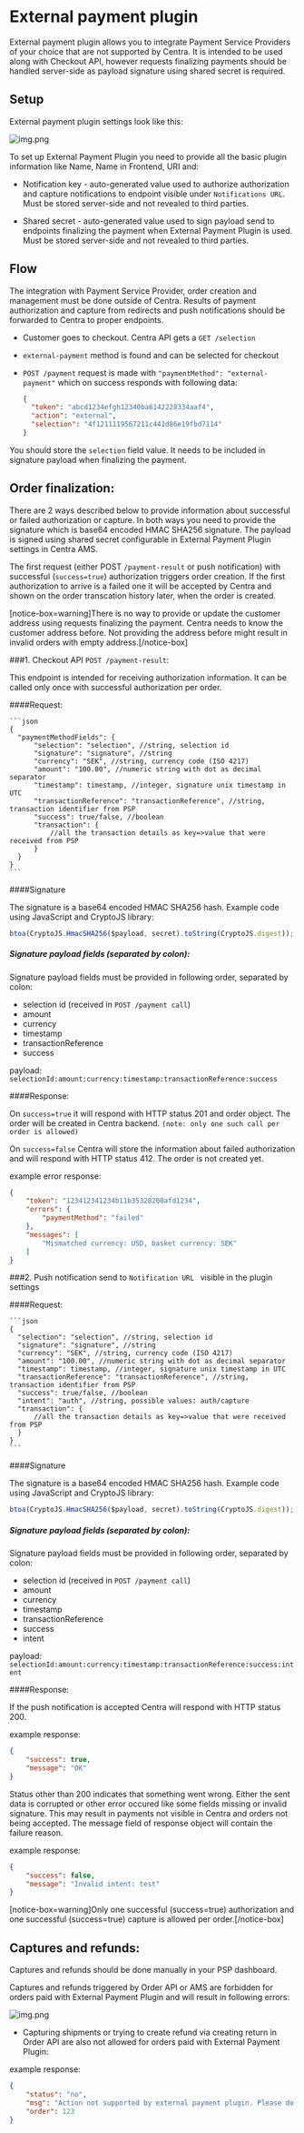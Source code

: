 # External payment plugin

External payment plugin allows you to integrate Payment Service Providers of your choice that are not supported by Centra. It is intended to be used along with Checkout API, however requests finalizing payments should be handled server-side as payload signature using shared secret is required.

## Setup

External payment plugin settings look like this:

![img.png](external-payment-plugin-view.png)


To set up External Payment Plugin you need to provide all the basic plugin information like Name, Name in Frontend, URI and:
- Notification key - auto-generated value used to authorize authorization and capture notifications to endpoint visible under `Notifications URL`.
  Must be stored server-side and not revealed to third parties.


- Shared secret - auto-generated value used to sign payload send to endpoints finalizing the payment when External Payment Plugin is used.
  Must be stored server-side and not revealed to third parties.

## Flow

The integration with Payment Service Provider, order creation and management must be done outside of Centra. Results of payment authorization and capture from redirects and push notifications should be forwarded to Centra to proper endpoints.


- Customer goes to checkout. Centra API gets a `GET /selection`


- `external-payment` method is found and can be selected for checkout


- `POST /payment` request is made with 	`"paymentMethod": "external-payment"` which on success responds with following data:

    ```json
    {
      "token": "abcd1234efgh12340ba6142228334aaf4",
      "action": "external",
      "selection": "4f1211119567211c441d86e19fbd7114"
    }
    ```
You should store the `selection` field value. It needs to be included in signature payload when finalizing the payment.

## Order finalization:

There are 2 ways described below to provide information about successful or failed authorization or capture.
In both ways you need to provide the signature which is base64 encoded HMAC SHA256 signature. The payload is signed using shared secret configurable in External Payment Plugin settings in Centra AMS.

The first request (either POST `/payment-result` or push notification) with successful (`success=true`) authorization triggers order creation. If the first authorization to arrive is a failed one it will be accepted by Centra and shown on the order transcation history later, when the order is created.

[notice-box=warning]There is no way to provide or update the customer address using requests finalizing the payment.
Centra needs to know the customer address before. Not providing the address before might result in invalid orders with empty address.[/notice-box]


###1. Checkout API `POST /payment-result`:

This endpoint is intended for receiving authorization information. It can be called only once with successful authorization per order.

####Request:

    ```json
    {
      "paymentMethodFields": {
          "selection": "selection", //string, selection id
          "signature": "signature", //string
          "currency": "SEK", //string, currency code (ISO 4217)
          "amount": "100.00", //numeric string with dot as decimal separator
          "timestamp": timestamp, //integer, signature unix timestamp in UTC 
          "transactionReference": "transactionReference", //string, transaction identifier from PSP
          "success": true/false, //boolean
          "transaction": {
              //all the transaction details as key=>value that were received from PSP
          }
      }
    }
    ```

####Signature

The signature is a base64 encoded HMAC SHA256 hash.
Example code using JavaScript and CryptoJS library:
```javascript
btoa(CryptoJS.HmacSHA256($payload, secret).toString(CryptoJS.digest));
```

##### Signature payload fields (separated by colon):
Signature payload fields must be provided in following order, separated by colon:
- selection id (received in `POST /payment call`)
- amount
- currency
- timestamp
- transactionReference
- success

payload: `selectionId:amount:currency:timestamp:transactionReference:success`

####Response:

On `success=true` it will respond with HTTP status 201 and order object. The order will be created in Centra backend. `(note: only one such call per order is allowed)
`

On `success=false` Centra will store the information about failed authorization and will respond with HTTP status 412. The order is not created yet.

example error response:

```json
{
    "token": "123412341234b11b35328200afd1234",
    "errors": {
        "paymentMethod": "failed"
    },
    "messages": [
        "Mismatched currency: USD, basket currency: SEK"
    ]
}
```


###2. Push notification send to `Notification URL ` visible in the plugin settings

####Request:

    ```json
    {
      "selection": "selection", //string, selection id
      "signature": "signature", //string
      "currency": "SEK", //string, currency code (ISO 4217)
      "amount": "100.00", //numeric string with dot as decimal separator 
      "timestamp": timestamp, //integer, signature unix timestamp in UTC
      "transactionReference": "transactionReference", //string, transaction identifier from PSP
      "success": true/false, //boolean
      "intent": "auth", //string, possible values: auth/capture
      "transaction": {
          //all the transaction details as key=>value that were received from PSP
      }
    }
    ```

####Signature

The signature is a base64 encoded HMAC SHA256 hash.
Example code using JavaScript and CryptoJS library:
```javascript
btoa(CryptoJS.HmacSHA256($payload, secret).toString(CryptoJS.digest));
```

##### Signature payload fields (separated by colon):
Signature payload fields must be provided in following order, separated by colon:
- selection id (received in `POST /payment call`)
- amount
- currency
- timestamp
- transactionReference
- success
- intent

payload: `selectionId:amount:currency:timestamp:transactionReference:success:intent`

####Response:

If the push notification is accepted Centra will respond with HTTP status 200.

example response:
```json
{
    "success": true,
    "message": "OK"
}
```

Status other than 200 indicates that something went wrong. Either the sent data is corrupted or other error occured like some fields missing or invalid signature. This may result in payments not visible in Centra and orders not being accepted.
The message field of response object will contain the failure reason.

example response:
```json
{
    "success": false,
    "message": "Invalid intent: test"
}
```

[notice-box=warning]Only one successful (success=true) authorization and one successful (success=true) capture is allowed per order.[/notice-box]


## Captures and refunds:

Captures and refunds should be done manually in your PSP dashboard.

Captures and refunds triggered by Order API or AMS are forbidden for orders paid with External Payment Plugin and will result in following errors:


![img.png](external-payment-plugin-capture-error.png)


- Capturing shipments or trying to create refund via creating return in Order API are also not allowed for orders paid with External Payment Plugin:

example response:
```json
{
    "status": "no",
    "msg": "Action not supported by external payment plugin. Please do that action in your payment provider.",
    "order": 123
}
```
